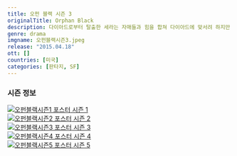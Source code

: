 ```yaml
---
title: 오펀 블랙 시즌 3
originalTitle: Orphan Black
description: 다이아드로부터 탈출한 세라는 자매들과 힘을 합쳐 다이아드에 맞서려 하지만 캐스터 프로젝트의 복제 인간 루디를 포함한 새로운 난관에 직면한다.
genre: drama
imgname: 오펀블랙시즌3.jpeg
release: "2015.04.18"
ott: []
countries: [미국]
categories: [판타지, SF]
---
```


### 시즌 정보

<div class="season-list">
<div class="item">
<a href="/drama/오펀블랙시즌1" >
<img src="/poster/오펀블랙시즌1.jpeg" alt="오펀블랙시즌1 포스터 ">
시즌 1</a>
</div>

<div class="item">
<a href="/drama/오펀블랙시즌2" >
<img src="/poster/오펀블랙시즌2.jpeg" alt="오펀블랙시즌2 포스터 ">
시즌 2</a>
</div>

<div class="item">
<a href="/drama/오펀블랙시즌3" >
<img src="/poster/오펀블랙시즌3.jpeg" alt="오펀블랙시즌3 포스터 ">
시즌 3</a>
</div>

<div class="item">
<a href="/drama/오펀블랙시즌4" >
<img src="/poster/오펀블랙시즌4.jpeg" alt="오펀블랙시즌4 포스터 ">
시즌 4</a>
</div>

<div class="item">
<a href="/drama/오펀블랙시즌5" >
<img src="/poster/오펀블랙시즌5.jpeg" alt="오펀블랙시즌5 포스터 ">
시즌 5</a>
</div>
</div>
